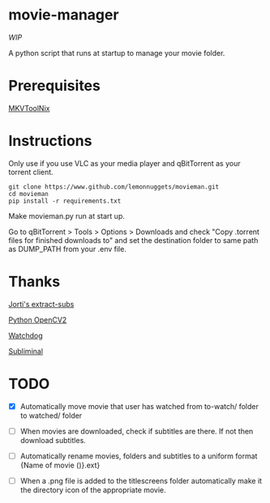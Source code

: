 # movie-manager

*WIP*

A python script that runs at startup to manage your movie folder.
# Prerequisites

[MKVToolNix](https://mkvtoolnix.download/downloads.html#windows)

# Instructions

Only use if you use VLC as your media player and qBitTorrent as your torrent client.

    git clone https://www.github.com/lemonnuggets/movieman.git
    cd movieman
    pip install -r requirements.txt

Make movieman.py run at start up.

Go to qBitTorrent > Tools > Options > Downloads and check "Copy .torrent files for finished downloads to" and set the destination folder to same path as DUMP_PATH from your .env file.

# Thanks

[Jorti's extract-subs](https://github.com/jorti/extract-subs)

[Python OpenCV2](https://pypi.org/project/opencv-python/)

[Watchdog](https://pypi.org/project/watchdog/)

[Subliminal](https://pypi.org/project/subliminal/)

# TODO

- [X] Automatically move movie that user has watched from to-watch/ folder to watched/ folder

- [ ] When movies are downloaded, check if subtitles are there. If not then download subtitles.

- [ ] Automatically rename movies, folders and subtitles to a uniform format {Name of movie (<year of release>)}.ext}

- [ ] When a .png file is added to the titlescreens folder automatically make it the directory icon of the appropriate movie.

